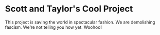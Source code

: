 # Scott and Taylor's Cool Project

This project is saving the world in spectacular fashion. We are demolishing fascism. We're not telling you how yet. Woohoo! 